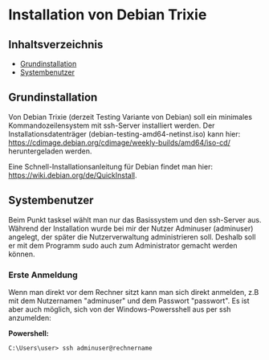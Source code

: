 # Installation von Debian Trixie

## Inhaltsverzeichnis


- [Grundinstallation](#grundinstallation)
- [Systembenutzer](#systembenutzer)

## Grundinstallation

Von Debian Trixie (derzeit Testing Variante von Debian) soll ein minimales Kommandozeilensystem mit ssh-Server installiert werden. Der Installationsdatenträger (debian-testing-amd64-netinst.iso) kann hier: https://cdimage.debian.org/cdimage/weekly-builds/amd64/iso-cd/ heruntergeladen werden.

Eine Schnell-Installationsanleitung für Debian findet man hier: https://wiki.debian.org/de/QuickInstall.


## Systembenutzer

Beim Punkt tasksel wählt man nur das Basissystem und den ssh-Server aus. Während der Installation wurde bei mir der Nutzer Adminuser (adminuser) angelegt, der später die Nutzerverwaltung administrieren soll. Deshalb soll er mit dem Programm sudo auch zum Administrator gemacht werden können.

### Erste Anmeldung

Wenn man direkt vor dem Rechner sitzt kann man sich direkt anmelden, z.B mit dem Nutzernamen "adminuser" und dem Passwort "passwort". Es ist aber auch möglich, sich von der Windows-Powersshell aus per ssh anzumelden:

**Powershell:**

```
C:\Users\user> ssh adminuser@rechnername
```



